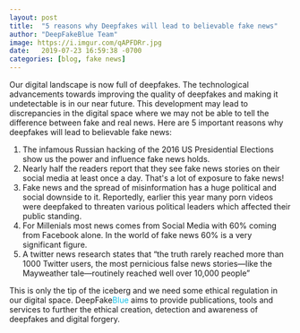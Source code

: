 ```yaml
---
layout: post
title:  "5 reasons why Deepfakes will lead to believable fake news"
author: "DeepFakeBlue Team"
image: https://i.imgur.com/qAPFDRr.jpg
date:   2019-07-23 16:59:38 -0700
categories: [blog, fake news]
---
```


Our digital landscape is now full of deepfakes. The technological advancements towards improving the quality of deepfakes and making it undetectable is in our near future. This development may lead to discrepancies in the digital space where we may not be able to tell the difference between fake and real news. Here are 5 important reasons why deepfakes will lead to believable fake news:

1. The infamous Russian hacking of the 2016 US Presidential Elections show us the power and influence fake news holds.
1. Nearly half the readers report that they see fake news stories on their social media at least once a day. That's a lot of exposure to fake news!
1. Fake news and the spread of misinformation has a huge political and social downside to it. Reportedly, earlier this year many porn videos were deepfaked to threaten various political leaders which affected their public standing.
1. For Millenials most news comes from Social Media with 60% coming from Facebook alone. In the world of fake news 60% is a very significant figure.
1. A twitter news research states that “the truth rarely reached more than 1000 Twitter users, the most pernicious false news stories—like the Mayweather tale—routinely reached well over 10,000 people”

This is only the tip of the iceberg and we need some ethical regulation in our digital space. DeepFake<span style="color:#12C0E6">Blue</span> aims to provide publications, tools and services to further the ethical creation, detection and awareness of deepfakes and digital forgery.
